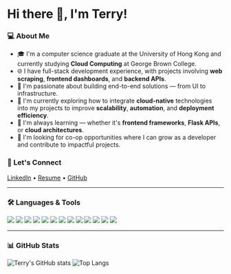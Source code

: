 
# Hi there 👋, I'm Terry!

### 💻 About Me

- 🎓 I'm a computer science graduate at the University of Hong Kong and currently studying **Cloud Computing** at George Brown College.
- 🌐 I have full-stack development experience, with projects involving **web scraping**, **frontend dashboards**, and **backend APIs**.
- 🚀 I'm passionate about building end-to-end solutions — from UI to infrastructure.
- 🔁 I'm currently exploring how to integrate **cloud-native** technologies into my projects to improve **scalability**, **automation**, and **deployment efficiency**.
- 🧠 I'm always learning — whether it's **frontend frameworks**, **Flask APIs**, or **cloud architectures**.
- 📌 I'm looking for co-op opportunities where I can grow as a developer and contribute to impactful projects.

### 🔗 Let's Connect

[LinkedIn]([https://linkedin.com/in/your-profile](https://www.linkedin.com/in/terry-mak/)) • [Resume](https://link-to-resume.com) • [GitHub](https://github.com/ter-ry)

---

### 🛠️ Languages & Tools

<p align="left">
  <img src="https://img.shields.io/badge/Python-3670A0?style=for-the-badge&logo=python&logoColor=white"/>
  <img src="https://img.shields.io/badge/Flask-black?style=for-the-badge&logo=flask&logoColor=white"/>
  <img src="https://img.shields.io/badge/Scrapy-1E1E1E?style=for-the-badge&logo=data&logoColor=white"/>
  <img src="https://img.shields.io/badge/ScraperAPI-000000?style=for-the-badge&logo=data&logoColor=white"/>
  <img src="https://img.shields.io/badge/Retool-000000?style=for-the-badge&logo=retool&logoColor=white"/>
  <img src="https://img.shields.io/badge/SQL-003B57?style=for-the-badge&logo=sqlite&logoColor=white"/>
  <img src="https://img.shields.io/badge/PostgreSQL-336791?style=for-the-badge&logo=postgresql&logoColor=white"/>
  <img src="https://img.shields.io/badge/WordPress-21759b?style=for-the-badge&logo=wordpress&logoColor=white"/>
  <img src="https://img.shields.io/badge/HTML5-E34F26?style=for-the-badge&logo=html5&logoColor=white"/>
  <img src="https://img.shields.io/badge/CSS3-1572B6?style=for-the-badge&logo=css3&logoColor=white"/>
  <img src="https://img.shields.io/badge/JavaScript-F7DF1E?style=for-the-badge&logo=javascript&logoColor=black"/>
  <img src="https://img.shields.io/badge/Tailwind_CSS-38B2AC?style=for-the-badge&logo=tailwind-css&logoColor=white"/>
  <img src="https://img.shields.io/badge/GitHub_Actions-2088FF?style=for-the-badge&logo=github-actions&logoColor=white"/>
</p>

---

### 📊 GitHub Stats

![Terry's GitHub stats](https://github-readme-stats.vercel.app/api?username=ter-ry&show_icons=true&theme=radical)
![Top Langs](https://github-readme-stats.vercel.app/api/top-langs/?username=ter-ry&layout=compact&theme=radical)
